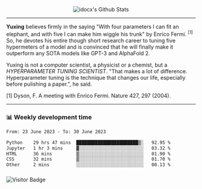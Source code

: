 <div align="center">
    <img align="center" src="https://github-readme-stats.vercel.app/api?username=idocx&show_icons=true&count_private=true&hide_border=true" alt="idocx's Github Stats"></img>
</div>

---

**Yuxing** believes firmly in the saying "With four parameters I can fit an elephant, and with five I can make him wiggle his trunk" by Enrico Fermi. <sup>[1]</sup> So, he devotes his entire though short research career to tuning five hypermeters of a model and is convinced that he will finally make it outperform any SOTA models like GPT-3 and AlphaFold 2.

Yuxing is not a computer scientist, a physicist or a chemist, but a *HYPERPARAMETER TUNING SCIENTIST*. "That makes a lot of difference. Hyperparameter tuning is the technique that changes our life, especially before pulishing a paper.", he said.

[1] Dyson, F. A meeting with Enrico Fermi. Nature 427, 297 (2004).


---

### 📊 Weekly development time
<!--START_SECTION:waka-->

```txt
From: 23 June 2023 - To: 30 June 2023

Python    29 hrs 47 mins  ███████████████████████▒░   92.95 %
Jupyter   1 hr 3 mins     ▓░░░░░░░░░░░░░░░░░░░░░░░░   03.32 %
HTML      36 mins         ▒░░░░░░░░░░░░░░░░░░░░░░░░   01.90 %
CSS       32 mins         ▒░░░░░░░░░░░░░░░░░░░░░░░░   01.70 %
Other     2 mins          ░░░░░░░░░░░░░░░░░░░░░░░░░   00.13 %
```

<!--END_SECTION:waka-->

### 

![Visitor Badge](https://visitor-badge.laobi.icu/badge?page_id=idocx.idocx)